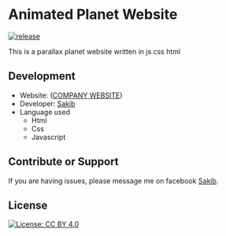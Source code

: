 # Animated Planet Website
[![release](https://img.shields.io/badge/release-v1.0-red.svg?style=flat-square)]()

This is a parallax planet website written in js css html

Development
-----------

- Website: ([COMPANY WEBSITE]())
- Developer: [Sakib](https://www.facebook.com/mdsadman.sakibkhan.39/)
- Language used
    - Html
    - Css
    - Javascript

Contribute or Support
---------------------

If you are having issues, please message me on facebook [Sakib](https://www.facebook.com/mdsadman.sakibkhan.39/).

License
-------

[![License: CC BY 4.0](https://licensebuttons.net/l/by/4.0/80x15.png)](http://creativecommons.org/licenses/by/5.0/)
